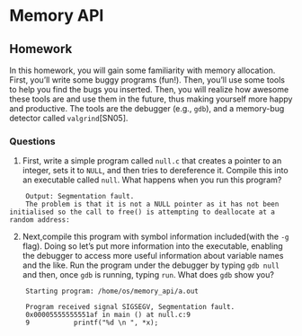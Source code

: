 # Memory API 

## Homework
In this homework, you will gain some familiarity with memory allocation. First, you’ll write some buggy programs (fun!). Then, you’ll use some tools to help you find the bugs you inserted. Then, you will realize how awesome these tools are and use them in the future, thus making yourself more happy and productive. The tools are the debugger (e.g., `gdb`), and a memory-bug detector called `valgrind`[SN05].

### Questions

1. First, write a simple program called `null.c` that creates a pointer to an integer, sets it to `NULL`, and then tries to dereference it. Compile this into an executable called `null`. What happens when you run this program? 

```
    Output: Segmentation fault.
    The problem is that it is not a NULL pointer as it has not been initialised so the call to free() is attempting to deallocate at a random address:
```

2. Next,compile this program with symbol information included(with the `-g` flag). Doing so let’s put more information into the executable, enabling the debugger to access more useful information about variable names and the like. Run the program under the debugger by typing `gdb null` and then, once `gdb` is running, typing `run`. What does `gdb` show you?

```
    Starting program: /home/os/memory_api/a.out 

    Program received signal SIGSEGV, Segmentation fault.
    0x00005555555551af in main () at null.c:9
    9           printf("%d \n ", *x);
```